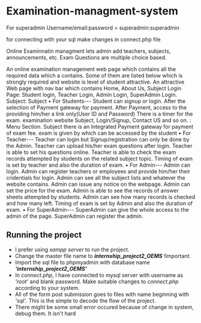 # Examination-managment-system

For superadmin
  Username/email:password = superadmin:superadmin
  
  for connecting with your sql make changes in connect.php file

Online Examinnatin managment lets admin add teachers, subjects, announcements, etc. Exam Questions are multiple choice based. 


An online examination management web page which contains all the required data which a contains. Some of them are listed below which is strongly required and website is level of student attractive. An attractive Web page with nav bar which contains Home, About Us, Subject Login Page: Student login, Teacher Login, Admin Login, SuperAdmin Login.
Subject: Subject
• For Students---
Student can signup or login. After the selection of Payment gateway for payment. After Payment, access to the providing him/her a link only(User ID and Password) There is a timer for the exam. examination website Subject, Login/Signup, Contact US and so on. : Menu Section. Subject there is an Integrated Payment gateway for payment of exam fee. exam is given by which can be accessed by the student
• For Teacher---
Teacher can login but Signup/registration can only be done by the Admin. Teacher can upload his/her exam questions after login. Teacher is able to set his questions online. Teacher is able to check the exam records attempted by students on the related subject topic. Timing of exam is set by teacher and also the duration
of exam.
• For Admin---
Admin can login. Admin can register teachers or employees and provide him/her their cridentials for login. Admin can see all the subject lists and whatever the website contains. Admin can issue any notice on the webpage. Admin can set the price for the exam. Admin is able to see the records of answer sheets attempted by students. Admin can see how many records is checked and how many left. Timing of exam is set by Admin and also the duration of exam.
• For SuperAdmin---
SuperAdmin can give the whole access to the admin of the page. SuperAdmin can register the admin.


## Running the project
<ul>
<li>I prefer using <i>xampp server</i> to run the project.</li>
<li>Change the master file name to <b><i>internship_project2_OEMS</i></b> !Important. </li>
<li>Import the sql file to phpmyadmin with database name <b><i>'internship_project2_OEMS'</i></b></li>

<li>In <i>connect.php</i>, I have connected to mysql server with username as <i>'root'</i> and blank password. Make suitable changes to <i>connect.php</i> according to your system.</li>
<li>All of the form post submission goes to files with name beginning with <i>'sql'</i>. This is the simple to decode the flow of the project. </li>
<li>There might be some small error occured because of change in system, debug them. It isn't hard</li>
</ul>


